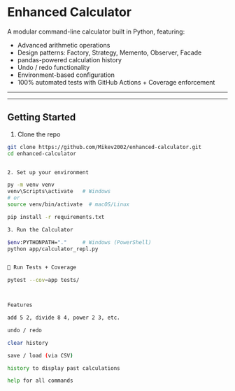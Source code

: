 # Enhanced Calculator 

A modular command-line calculator built in Python, featuring:

-  Advanced arithmetic operations
-  Design patterns: Factory, Strategy, Memento, Observer, Facade
-  pandas-powered calculation history
-  Undo / redo functionality
-  Environment-based configuration
-  100% automated tests with GitHub Actions + Coverage enforcement

---



---

## Getting Started

1. Clone the repo

```bash
git clone https://github.com/Mikev2002/enhanced-calculator.git
cd enhanced-calculator


2. Set up your environment

py -m venv venv
venv\Scripts\activate   # Windows
# or
source venv/bin/activate  # macOS/Linux

pip install -r requirements.txt

3. Run the Calculator

$env:PYTHONPATH="."     # Windows (PowerShell)
python app/calculator_repl.py


🧪 Run Tests + Coverage

pytest --cov=app tests/



Features

add 5 2, divide 8 4, power 2 3, etc.

undo / redo

clear history

save / load (via CSV)

history to display past calculations

help for all commands